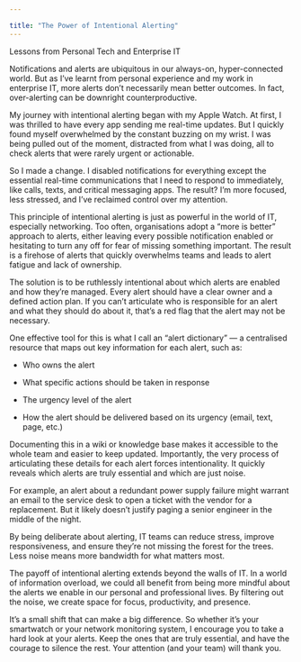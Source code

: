 ```yaml
---

title: "The Power of Intentional Alerting"
---
```

Lessons from Personal Tech and Enterprise IT


Notifications and alerts are ubiquitous in our always-on, hyper-connected world. But as I’ve learnt from personal experience and my work in enterprise IT, more alerts don’t necessarily mean better outcomes. In fact, over-alerting can be downright counterproductive.

My journey with intentional alerting began with my Apple Watch. At first, I was thrilled to have every app sending me real-time updates. But I quickly found myself overwhelmed by the constant buzzing on my wrist. I was being pulled out of the moment, distracted from what I was doing, all to check alerts that were rarely urgent or actionable.

So I made a change. I disabled notifications for everything except the essential real-time communications that I need to respond to immediately, like calls, texts, and critical messaging apps. The result? I’m more focused, less stressed, and I’ve reclaimed control over my attention.

This principle of intentional alerting is just as powerful in the world of IT, especially networking. Too often, organisations adopt a “more is better” approach to alerts, either leaving every possible notification enabled or hesitating to turn any off for fear of missing something important. The result is a firehose of alerts that quickly overwhelms teams and leads to alert fatigue and lack of ownership.

The solution is to be ruthlessly intentional about which alerts are enabled and how they’re managed. Every alert should have a clear owner and a defined action plan. If you can’t articulate who is responsible for an alert and what they should do about it, that’s a red flag that the alert may not be necessary.

One effective tool for this is what I call an “alert dictionary” — a centralised resource that maps out key information for each alert, such as:

- Who owns the alert

- What specific actions should be taken in response

- The urgency level of the alert

- How the alert should be delivered based on its urgency (email, text, page, etc.)

Documenting this in a wiki or knowledge base makes it accessible to the whole team and easier to keep updated. Importantly, the very process of articulating these details for each alert forces intentionality. It quickly reveals which alerts are truly essential and which are just noise.

For example, an alert about a redundant power supply failure might warrant an email to the service desk to open a ticket with the vendor for a replacement. But it likely doesn’t justify paging a senior engineer in the middle of the night.

By being deliberate about alerting, IT teams can reduce stress, improve responsiveness, and ensure they’re not missing the forest for the trees. Less noise means more bandwidth for what matters most.

The payoff of intentional alerting extends beyond the walls of IT. In a world of information overload, we could all benefit from being more mindful about the alerts we enable in our personal and professional lives. By filtering out the noise, we create space for focus, productivity, and presence.

It’s a small shift that can make a big difference. So whether it’s your smartwatch or your network monitoring system, I encourage you to take a hard look at your alerts. Keep the ones that are truly essential, and have the courage to silence the rest. Your attention (and your team) will thank you.
